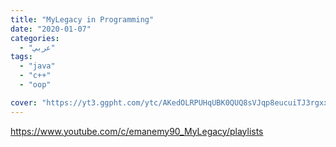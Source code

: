 ```yaml
---
title: "MyLegacy in Programming"
date: "2020-01-07"
categories:
  - "عربي"
tags:
  - "java"
  - "c++"
  - "oop"

cover: "https://yt3.ggpht.com/ytc/AKedOLRPUHqUBK0QUQ8sVJqp8eucuiTJ3rgxxOhGqNzM=s88-c-k-c0x00ffffff-no-rj"
---
```


https://www.youtube.com/c/emanemy90_MyLegacy/playlists
